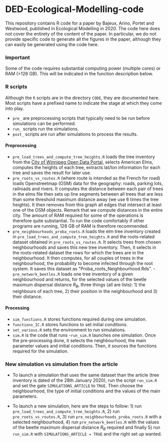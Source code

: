 # DED-Ecological-Modelling-code
This repository contains R code for a paper by Bajeux, Arino, Portet and Westwood, published in Ecological Modelling in 2020. The code here does not cover the entirety of the content of the paper. In particular, we do not provide specific code to generate all the figures in the paper, although they can easily be generated using the code here.

### Important
Some of the code requires substantial computing power (multiple cores) or RAM (>128 GB). This will be indicated in the function description below.

### R scripts
Although the `R` scripts are in the directory `CODE`, they are documented here. Most scripts have a prefixed name to indicate the stage at which they come into play.

- `pre_` are preprocessing scripts that typically need to be run before simulations can be performed.
- `run_` scripts run the simulations.
- `post_` scripts are run after simulations to process the results.

#### Preprocessing 
- `pre_load_trees_and_compute_tree_heights.R` loads the tree inventory from the [City of Winnipeg Open Data Portal](), selects American Elms, computes the heights of each tree, extracts lat/lon information for each tree and saves the result for later use.
- `pre_roots_vs_routes.R` (where route is intended as the French for road) loads Openstreetmap (OSM) data for the geography: roads, parking lots, railroads and rivers. It computes the distance between each pair of trees in the elms file then sets up line segments between all trees that are less than some threshold maximum distance away (we use 6 times the tree heights). It then removes from this graph all edges that intersect at least one of the OSM objects. Remark that we compute distances in the entire city. The amount of RAM required for some of the operations is therefore quite substantial. To run the code comfortably if other programs are running, 128 GB of RAM is therefore recommended.
- `pre_neighbourhoods_proba_roots.R` loads the elm tree inventory created in `pre_load_trees_and_compute_tree_heights.R` and the roots-related dataset obtained in `pre_roots_vs_routes.R`. It selects trees from chosen neighbourhoods and saves this new tree inventory. Then, it selects in the roots-related dataset the rows for which the trees are in the neighbourhood. It then computes, for all couples of trees in the neighbourhood, the probability to become infected through the root system. It saves this dataset as "Proba_roots_Neighbourhood.Rds".
-`pre_network_beetles.R` loads one tree inventory of a given neighbourhood and returns, for the selected values of the beetle maximum dispersal distance $R_B$, three things (all are lists): 1) the neighbours of 
each tree, 2) their position in the neighbourhood and 3) their distance.

#### Processing
- `sim_functions.R` stores functions required during one simulation.
- `functions_IC.R` stores functions to set initial conditions.
- `set_various.R` sets the environment to run simulations.
- `sim.R` is the code that runs 
-`run_sim.R` launches one simulation. Once the pre-processing done, it selects the neighbourhood, the main parameter values and initial conditions. Then, it sources the functions required for the simulation.

### New simulation vs simulation from the article
- To launch a simulation that uses the same dataset than the article (tree inventory is dated of the 28th January 2020), run the script `run_sim.R` and set the gate `SIMULATIONS_ARTICLE` to `TRUE`. Then choose the neighbourhood, the type of initial conditions and the values of the main parameters.

- To launch a new simulation, here are the steps to follow: 1) run `pre_load_trees_and_compute_tree_heights.R`, 2) run `pre_roots_vs_routes.R`, 3) run `pre_neighbourhoods_proba_roots.R` with a selected neighbourhood, 4) run `pre_network_beetles.R` with the values of the beetle maximum dispersal distance $R_B$ required and finally 5) run `run_sim.R` with `SIMULATIONS_ARTICLE = TRUE` and the right set up wanted.
